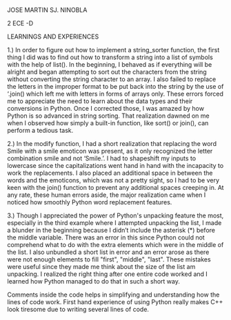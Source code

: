 JOSE MARTIN SJ. NINOBLA
 
2 ECE -D 

LEARNINGS AND EXPERIENCES

1.) In order to figure out how to implement a string_sorter function, the first thing I did was to find out how to
transform a string into a list of symbols with the help of list(). In the beginning, I behaved as if everything will be
alright and began attempting to sort out the characters from the string without converting the string character
to an array. 
I also failed to replace the letters in the improper format to be put back into the string by the use of ‘.join() which left me with letters in forms of arrays only. 
These errors forced me to appreciate the need to learn about the data types and their conversions in Python.
Once I corrected those, I was amazed by how Python is so advanced in string sorting. 
That realization dawned on me when I observed how simply a built-in function, like sort() or join(), can perform a tedious task.

2.) In the modify function, I had a short realization that replacing the word Smile with a smile emoticon was present, as it only recognized the letter combination smile and not ‘Smile.’.
I had to shapeshift my inputs to lowercase since the capitalizations went hand in hand with the incapacity to work the replacements.
I also placed an additional space in between the words and the emoticons, which was not a pretty sight, so I had to be very keen with the join() function to prevent any additional spaces creeping in.
At any rate, these human errors aside, the major realization came when I noticed how smoothly Python word replacement features.

3.) Though I appreciated the power of Python's unpacking feature the most, especially in the third example where I attempted unpacking the list, 
I made a blunder in the beginning because I didn’t include the asterisk (*) before the middle variable. 
There was an error in this since Python could not comprehend what to do with the extra elements which were in the middle of the list. 
I also unbundled a short list in error and an error arose as there were not enough elements to fill "first", "middle", "last". 
These mistakes were useful since they made me think about the size of the list am unpacking. 
I realized the right thing after one entire code worked and I learned how Python managed to do that in such a short way.


Comments inside the code helps in simplifying and understanding how the lines of code work. 
First hand experience of using Python really makes C++ look tiresome due to writing several lines of code.
